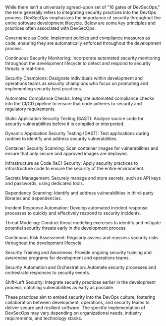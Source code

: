 While there isn't a universally agreed-upon set of "16 gates of DevSecOps," the term generally refers to integrating security practices into the DevOps process. DevSecOps emphasizes the importance of security throughout the entire software development lifecycle. Below are some key principles and practices often associated with DevSecOps:

Governance as Code: Implement policies and compliance measures as code, ensuring they are automatically enforced throughout the development process.

Continuous Security Monitoring: Incorporate automated security monitoring throughout the development lifecycle to detect and respond to security threats in real-time.

Security Champions: Designate individuals within development and operations teams as security champions who focus on promoting and implementing security best practices.

Automated Compliance Checks: Integrate automated compliance checks into the CI/CD pipeline to ensure that code adheres to security and regulatory requirements.

Static Application Security Testing (SAST): Analyze source code for security vulnerabilities before it is compiled or interpreted.

Dynamic Application Security Testing (DAST): Test applications during runtime to identify and address security vulnerabilities.

Container Security Scanning: Scan container images for vulnerabilities and ensure that only secure and approved images are deployed.

Infrastructure as Code (IaC) Security: Apply security practices to infrastructure code to ensure the security of the entire environment.

Secrets Management: Securely manage and store secrets, such as API keys and passwords, using dedicated tools.

Dependency Scanning: Identify and address vulnerabilities in third-party libraries and dependencies.

Incident Response Automation: Develop automated incident response processes to quickly and effectively respond to security incidents.

Threat Modeling: Conduct threat modeling exercises to identify and mitigate potential security threats early in the development process.

Continuous Risk Assessment: Regularly assess and reassess security risks throughout the development lifecycle.

Security Training and Awareness: Provide ongoing security training and awareness programs for development and operations teams.

Security Automation and Orchestration: Automate security processes and orchestrate responses to security events.

Shift-Left Security: Integrate security practices earlier in the development process, catching vulnerabilities as early as possible.

These practices aim to embed security into the DevOps culture, fostering collaboration between development, operations, and security teams to deliver secure and resilient software. The specific implementation of DevSecOps may vary depending on organizational needs, industry requirements, and technology stacks.